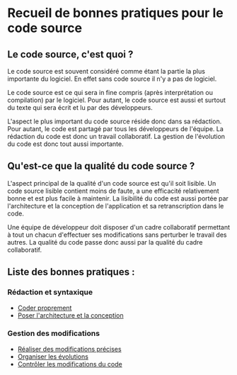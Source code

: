 Recueil de bonnes pratiques pour le code source
===============================================

Le code source, c'est quoi ?
----------------------------

Le code source est souvent considéré comme étant la partie la plus importante du logiciel. En effet sans code source il n'y a pas de logiciel.

Le code source est ce qui sera in fine compris (après interprétation ou compilation) par le logiciel. Pour autant, le code source est aussi et surtout du texte qui sera écrit et lu par des développeurs.

L'aspect le plus important du code source réside donc dans sa rédaction. Pour autant, le code est partagé par tous les développeurs de l'équipe. La rédaction du code est donc un travail collaboratif. La gestion de l'évolution du code est donc tout aussi importante.

Qu'est-ce que la qualité du code source ?
-----------------------------------------

L'aspect principal de la qualité d'un code source est qu'il soit lisible. Un code source lisible contient moins de faute, a une efficacité relativement bonne et est plus facile à maintenir. La lisibilité du code est aussi portée par l'architecture et la conception de l'application et sa retranscription dans le code.

Une équipe de développeur doit disposer d'un cadre collaboratif permettant à tout un chacun d'effectuer ses modifications sans perturber le travail des autres. La qualité du code passe donc aussi par la qualité du cadre collaboratif.

Liste des bonnes pratiques :
----------------------------

### Rédaction et syntaxique

* [Coder proprement](clean.md)
* [Poser l'architecture et la conception](concevoir.md)

### Gestion des modifications

* [Réaliser des modifications précises](./pratiques/Code-Modif-3-modifications.md)
* [Organiser les évolutions](./pratiques/Code-Modif-1-versioner.md)
* [Contrôler les modifications du code](./controler.md)
